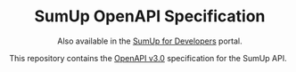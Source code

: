 <div align="center">

# SumUp OpenAPI Specification

Also available in the [SumUp for Developers](https://developer.sumup.com/) portal.

</div>

This repository contains the [OpenAPI v3.0](https://www.openapis.org/) specification for the SumUp API.

